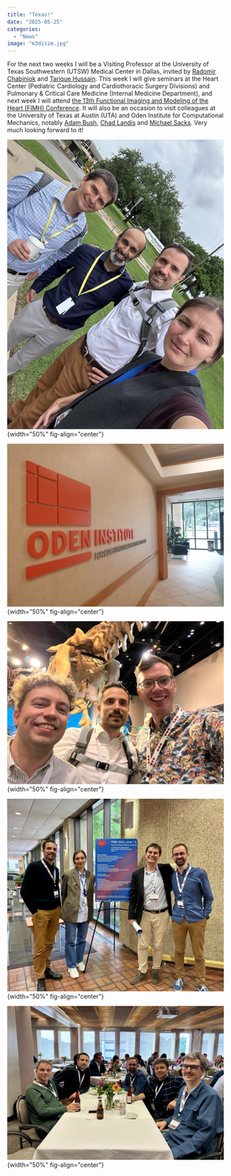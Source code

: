 ```yaml
---
title: "Texas!"
date: "2025-05-25"
categories: 
  - "News"
image: "m3disim.jpg"
---
```


For the next two weeks I will be a Visiting Professor at the University of Texas Southwestern (UTSW) Medical Center in Dallas, invited by [Radomir Chabiniok](https://profiles.utsouthwestern.edu/profile/195959/radomir-chabiniok.html) and [Tarique Hussain](https://utswmed.org/doctors/mohammad-hussain).
This week I will give seminars at the Heart Center (Pediatric Cardiology and Cardiothoracic Surgery Divisions) and Pulmonary & Critical Care Medicine (Internal Medicine Department), and next week I will attend [the 13th Functional Imaging and Modeling of the Heart (FIMH) Conference](https://fimh2025.sciencesconf.org).
It will also be an occasion to visit colleagues at the University of Texas at Austin (UTA) and Oden Institute for Computational Mechanics, notably [Adam Bush](https://www.bme.utexas.edu/people/faculty-directory/bush), [Chad Landis](https://www.ae.utexas.edu/people/faculty/faculty-directory/landis) and [Michael Sacks](https://oden.utexas.edu/people/directory/Michael-Sacks).
Very much looking forward to it!

<!-- ![](texas.jpg){width="50%" fig-align="center"} -->

![](utsw.jpg){width="50%" fig-align="center"}

![](oden.jpg){width="50%" fig-align="center"}

![](fimh1.jpg){width="50%" fig-align="center"}

![](m3disim.jpg){width="50%" fig-align="center"}

![](fimh2.jpg){width="50%" fig-align="center"}
